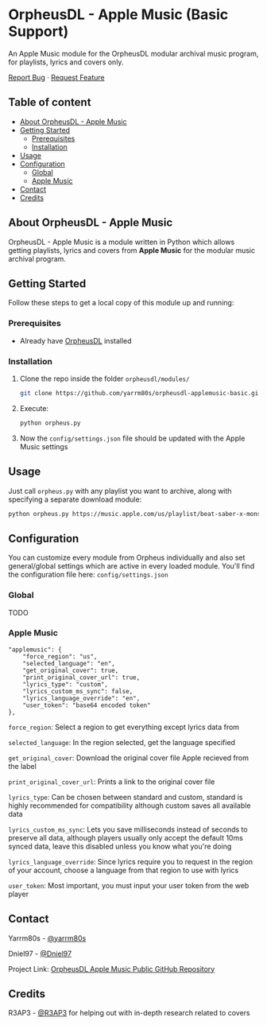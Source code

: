 <!-- PROJECT INTRO -->

OrpheusDL - Apple Music (Basic Support)
=======================================

An Apple Music module for the OrpheusDL modular archival music program,
for playlists, lyrics and covers only.

[Report Bug](https://github.com/yarrm80s/orpheusdl-applemusic-basic/issues)
·
[Request Feature](https://github.com/yarrm80s/orpheusdl-applemusic-basic/issues)


## Table of content

- [About OrpheusDL - Apple Music](#about-orpheusdl-applemusic)
- [Getting Started](#getting-started)
    - [Prerequisites](#prerequisites)
    - [Installation](#installation)
- [Usage](#usage)
- [Configuration](#configuration)
    - [Global](#global)
    - [Apple Music](#applemusic)
- [Contact](#contact)
- [Credits](#credits)


<!-- ABOUT APPLEMUSIC -->
## About OrpheusDL - Apple Music

OrpheusDL - Apple Music is a module written in Python which allows getting playlists, lyrics and covers from **Apple Music** for the modular music archival program.


<!-- GETTING STARTED -->
## Getting Started

Follow these steps to get a local copy of this module up and running:

### Prerequisites

* Already have [OrpheusDL](https://github.com/yarrm80s/orpheusdl) installed

### Installation

1. Clone the repo inside the folder `orpheusdl/modules/`
   ```sh
   git clone https://github.com/yarrm80s/orpheusdl-applemusic-basic.git applemusic
   ```
2. Execute:
   ```sh
   python orpheus.py
   ```
3. Now the `config/settings.json` file should be updated with the Apple Music settings

<!-- USAGE EXAMPLES -->
## Usage

Just call `orpheus.py` with any playlist you want to archive, along with specifying a separate download module:

```sh
python orpheus.py https://music.apple.com/us/playlist/beat-saber-x-monstercat/pl.0ccb67a275dc416c9dadd6fe1f80d518 -sd qobuz
```

<!-- CONFIGURATION -->
## Configuration

You can customize every module from Orpheus individually and also set general/global settings which are active in every
loaded module. You'll find the configuration file here: `config/settings.json`

### Global

TODO

### Apple Music
```json5
"applemusic": {
    "force_region": "us",
    "selected_language": "en",
    "get_original_cover": true,
    "print_original_cover_url": true,
    "lyrics_type": "custom",
    "lyrics_custom_ms_sync": false,
    "lyrics_language_override": "en",
    "user_token": "base64 encoded token"
},
```
`force_region`: Select a region to get everything except lyrics data from

`selected_language`: In the region selected, get the language specified

`get_original_cover`: Download the original cover file Apple recieved from the label

`print_original_cover_url`: Prints a link to the original cover file

`lyrics_type`: Can be chosen between standard and custom, standard is highly recommended for compatibility although custom saves all available data

`lyrics_custom_ms_sync`: Lets you save milliseconds instead of seconds to preserve all data, although players usually only accept the default 10ms synced data, leave this disabled unless you know what you're doing

`lyrics_language_override`: Since lyrics require you to request in the region of your account, choose a language from that region to use with lyrics

`user_token`: Most important, you must input your user token from the web player

<!-- Contact -->
## Contact

Yarrm80s - [@yarrm80s](https://github.com/yarrm80s)

Dniel97 - [@Dniel97](https://github.com/Dniel97)

Project Link: [OrpheusDL Apple Music Public GitHub Repository](https://github.com/yarrm80s/orpheusdl-applemusic-basic)


<!-- Credits -->
## Credits

R3AP3 - [@R3AP3](https://github.com/R3AP3) for helping out with in-depth research related to covers
